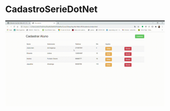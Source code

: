 # CadastroSerieDotNet


![Login](https://github.com/CarlosAlexFO/Asp.Net-Web-API/blob/main/AplicacaoWebAPI.gif)
